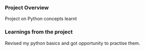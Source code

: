 ### Project Overview

 Project on Python concepts learnt


### Learnings from the project

 Revised my python basics and got opportunity to practise them.


